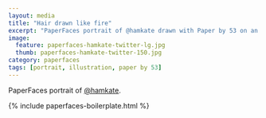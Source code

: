 ```yaml
---
layout: media
title: "Hair drawn like fire"
excerpt: "PaperFaces portrait of @hamkate drawn with Paper by 53 on an iPad."
image: 
  feature: paperfaces-hamkate-twitter-lg.jpg
  thumb: paperfaces-hamkate-twitter-150.jpg
category: paperfaces
tags: [portrait, illustration, paper by 53]
---
```


PaperFaces portrait of [@hamkate](http://twitter.com/hamkate).

{% include paperfaces-boilerplate.html %}
